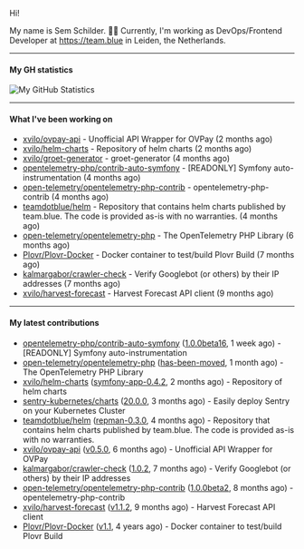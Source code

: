 Hi!

My name is Sem Schilder. 👋🏻 Currently, I'm working as DevOps/Frontend Developer at https://team.blue in Leiden, the Netherlands.

---

#### My GH statistics

![My GitHub Statistics](https://github-readme-stats.vercel.app/api?username=xvilo&show_icons=true&count_private=true&hide_title=true)

---

#### What I've been working on

- [xvilo/ovpay-api](https://github.com/xvilo/ovpay-api) - Unofficial API Wrapper for OVPay (2 months ago)
- [xvilo/helm-charts](https://github.com/xvilo/helm-charts) - Repository of helm charts (2 months ago)
- [xvilo/groet-generator](https://github.com/xvilo/groet-generator) - groet-generator (4 months ago)
- [opentelemetry-php/contrib-auto-symfony](https://github.com/opentelemetry-php/contrib-auto-symfony) - [READONLY] Symfony auto-instrumentation (4 months ago)
- [open-telemetry/opentelemetry-php-contrib](https://github.com/open-telemetry/opentelemetry-php-contrib) - opentelemetry-php-contrib (4 months ago)
- [teamdotblue/helm](https://github.com/teamdotblue/helm) - Repository that contains helm charts published by team.blue. The code is provided as-is with no warranties. (4 months ago)
- [open-telemetry/opentelemetry-php](https://github.com/open-telemetry/opentelemetry-php) - The OpenTelemetry PHP Library (6 months ago)
- [Plovr/Plovr-Docker](https://github.com/Plovr/Plovr-Docker) - Docker container to test/build Plovr Build (7 months ago)
- [kalmargabor/crawler-check](https://github.com/kalmargabor/crawler-check) - Verify Googlebot (or others) by their IP addresses (7 months ago)
- [xvilo/harvest-forecast](https://github.com/xvilo/harvest-forecast) - Harvest Forecast API client (9 months ago)

---

#### My latest contributions

- [opentelemetry-php/contrib-auto-symfony](https://github.com/opentelemetry-php/contrib-auto-symfony) ([1.0.0beta16](https://github.com/opentelemetry-php/contrib-auto-symfony/releases/tag/1.0.0beta16), 1 week ago) - [READONLY] Symfony auto-instrumentation
- [open-telemetry/opentelemetry-php](https://github.com/open-telemetry/opentelemetry-php) ([has-been-moved](https://github.com/open-telemetry/opentelemetry-php/releases/tag/has-been-moved), 1 month ago) - The OpenTelemetry PHP Library
- [xvilo/helm-charts](https://github.com/xvilo/helm-charts) ([symfony-app-0.4.2](https://github.com/xvilo/helm-charts/releases/tag/symfony-app-0.4.2), 2 months ago) - Repository of helm charts
- [sentry-kubernetes/charts](https://github.com/sentry-kubernetes/charts) ([20.0.0](https://github.com/sentry-kubernetes/charts/releases/tag/20.0.0), 3 months ago) - Easily deploy Sentry on your Kubernetes Cluster
- [teamdotblue/helm](https://github.com/teamdotblue/helm) ([repman-0.3.0](https://github.com/teamdotblue/helm/releases/tag/repman-0.3.0), 4 months ago) - Repository that contains helm charts published by team.blue. The code is provided as-is with no warranties.
- [xvilo/ovpay-api](https://github.com/xvilo/ovpay-api) ([v0.5.0](https://github.com/xvilo/ovpay-api/releases/tag/v0.5.0), 6 months ago) - Unofficial API Wrapper for OVPay
- [kalmargabor/crawler-check](https://github.com/kalmargabor/crawler-check) ([1.0.2](https://github.com/kalmargabor/crawler-check/releases/tag/1.0.2), 7 months ago) - Verify Googlebot (or others) by their IP addresses
- [open-telemetry/opentelemetry-php-contrib](https://github.com/open-telemetry/opentelemetry-php-contrib) ([1.0.0beta2](https://github.com/open-telemetry/opentelemetry-php-contrib/releases/tag/1.0.0beta2), 8 months ago) - opentelemetry-php-contrib
- [xvilo/harvest-forecast](https://github.com/xvilo/harvest-forecast) ([v1.1.2](https://github.com/xvilo/harvest-forecast/releases/tag/v1.1.2), 9 months ago) - Harvest Forecast API client
- [Plovr/Plovr-Docker](https://github.com/Plovr/Plovr-Docker) ([v1.1](https://github.com/Plovr/Plovr-Docker/releases/tag/v1.1), 4 years ago) - Docker container to test/build Plovr Build
